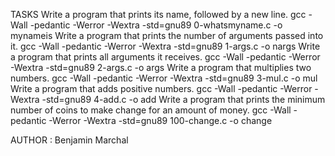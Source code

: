 TASKS
Write a program that prints its name, followed by a new line.
gcc -Wall -pedantic -Werror -Wextra -std=gnu89 0-whatsmyname.c -o mynameis
Write a program that prints the number of arguments passed into it.
gcc -Wall -pedantic -Werror -Wextra -std=gnu89 1-args.c -o nargs
Write a program that prints all arguments it receives.
gcc -Wall -pedantic -Werror -Wextra -std=gnu89 2-args.c -o args
Write a program that multiplies two numbers.
gcc -Wall -pedantic -Werror -Wextra -std=gnu89 3-mul.c -o mul
Write a program that adds positive numbers.
gcc -Wall -pedantic -Werror -Wextra -std=gnu89 4-add.c -o add
Write a program that prints the minimum number of coins to make change for an amount of money.
gcc -Wall -pedantic -Werror -Wextra -std=gnu89 100-change.c -o change

AUTHOR : Benjamin Marchal